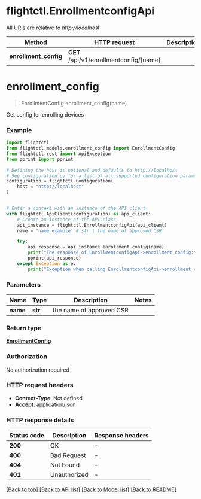 # flightctl.EnrollmentconfigApi

All URIs are relative to *http://localhost*

Method | HTTP request | Description
------------- | ------------- | -------------
[**enrollment_config**](EnrollmentconfigApi.md#enrollment_config) | **GET** /api/v1/enrollmentconfig/{name} | 


# **enrollment_config**
> EnrollmentConfig enrollment_config(name)



Get config for enrolling devices

### Example


```python
import flightctl
from flightctl.models.enrollment_config import EnrollmentConfig
from flightctl.rest import ApiException
from pprint import pprint

# Defining the host is optional and defaults to http://localhost
# See configuration.py for a list of all supported configuration parameters.
configuration = flightctl.Configuration(
    host = "http://localhost"
)


# Enter a context with an instance of the API client
with flightctl.ApiClient(configuration) as api_client:
    # Create an instance of the API class
    api_instance = flightctl.EnrollmentconfigApi(api_client)
    name = 'name_example' # str | the name of approved CSR

    try:
        api_response = api_instance.enrollment_config(name)
        print("The response of EnrollmentconfigApi->enrollment_config:\n")
        pprint(api_response)
    except Exception as e:
        print("Exception when calling EnrollmentconfigApi->enrollment_config: %s\n" % e)
```



### Parameters


Name | Type | Description  | Notes
------------- | ------------- | ------------- | -------------
 **name** | **str**| the name of approved CSR | 

### Return type

[**EnrollmentConfig**](EnrollmentConfig.md)

### Authorization

No authorization required

### HTTP request headers

 - **Content-Type**: Not defined
 - **Accept**: application/json

### HTTP response details

| Status code | Description | Response headers |
|-------------|-------------|------------------|
**200** | OK |  -  |
**400** | Bad Request |  -  |
**404** | Not Found |  -  |
**401** | Unauthorized |  -  |

[[Back to top]](#) [[Back to API list]](../README.md#documentation-for-api-endpoints) [[Back to Model list]](../README.md#documentation-for-models) [[Back to README]](../README.md)

